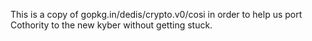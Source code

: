 This is a copy of gopkg.in/dedis/crypto.v0/cosi in order to help us
port Cothority to the new kyber without getting stuck.